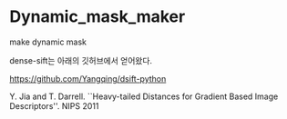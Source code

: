 # Dynamic_mask_maker
make dynamic mask

dense-sift는 아래의 깃허브에서 얻어왔다.

https://github.com/Yangqing/dsift-python

Y. Jia and T. Darrell. ``Heavy-tailed Distances for Gradient Based Image Descriptors''. NIPS 2011
